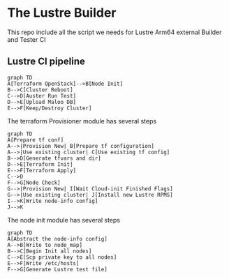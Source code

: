# The Lustre Builder

This repo include all the script we needs for Lustre Arm64 external Builder and Tester CI

## Lustre CI pipeline

```mermaid
graph TD
A[Terraform OpenStack]-->B[Node Init]
B-->C[Cluster Reboot]
C-->D[Auster Run Test]
D-->E[Upload Maloo DB]
E-->F[Keep/Destroy Cluster]
```

The terraform Provisioner module has several steps

```mermaid
graph TD
A[Prepare tf conf]
A-->|Provision New| B[Prepare tf configuration]
A-->|Use existing cluster| C[Use existing tf config]
B-->D[Generate tfvars and dir]
D-->E[Terraform Init]
E-->F[Terraform Apply]
C-->D
F-->G[Node Check]
G-->|Provision New| I[Wait Cloud-init Finished Flags]
G-->|Use existing cluster| J[Install new Lustre RPMS]
I-->K[Write node-info config]
J-->K
```

The node init module has several steps

```mermaid
graph TD
A[Abstract the node-info config]
A-->B[Write to node_map]
B-->C[Begin Init all nodes]
C-->E[Scp private key to all nodes]
E-->F[Write /etc/hosts]
F-->G[Generate Lustre test file]
```
